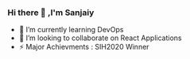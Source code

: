 ### Hi there 👋 ,I'm Sanjaiy

- 🌱 I’m currently learning DevOps
- 👯 I’m looking to collaborate on React Applications
- ⚡ Major Achievments : SIH2020 Winner
